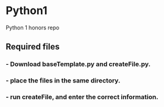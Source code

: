 # Python1
Python 1 honors repo

## Required files
### - Download baseTemplate.py and createFile.py.
### - place the files in the same directory.
### - run createFile, and enter the correct information.
